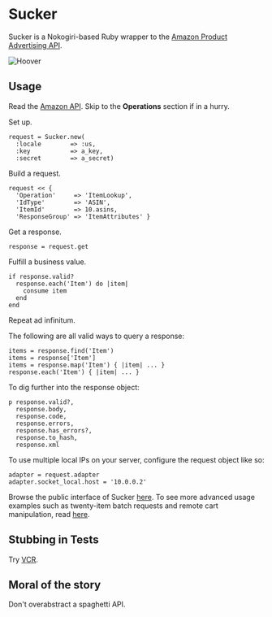 Sucker
======

Sucker is a Nokogiri-based Ruby wrapper to the [Amazon Product Advertising API](https://affiliate-program.amazon.co.uk/gp/advertising/api/detail/main.html).

![Hoover](https://github.com/papercavalier/sucker/raw/master/hoover.jpg)

Usage
-----

Read the [Amazon API](http://aws.amazon.com/archives/Product%20Advertising%20API).
Skip to the __Operations__ section if in a hurry.

Set up.

    request = Sucker.new(
      :locale        => :us,
      :key           => a_key,
      :secret        => a_secret)

Build a request.

    request << {
      'Operation'     => 'ItemLookup',
      'IdType'        => 'ASIN',
      'ItemId'        => 10.asins,
      'ResponseGroup' => 'ItemAttributes' }

Get a response.

    response = request.get

Fulfill a business value.

    if response.valid?
      response.each('Item') do |item|
        consume item
      end
    end

Repeat ad infinitum.

The following are all valid ways to query a response:

    items = response.find('Item')
    items = response['Item']
    items = response.map('Item') { |item| ... }
    response.each('Item') { |item| ... }

To dig further into the response object:

    p response.valid?,
      response.body,
      response.code,
      response.errors,
      response.has_errors?,
      response.to_hash,
      response.xml

To use multiple local IPs on your server, configure the request object like so:

    adapter = request.adapter
    adapter.socket_local.host = '10.0.0.2'

Browse the public interface of Sucker
[here](http://rdoc.info/github/papercavalier/sucker/master/frames). To see more
advanced usage examples such as twenty-item batch requests and remote cart
manipulation, read [here](http://relishapp.com/papercavalier/sucker).

Stubbing in Tests
-----------------

Try [VCR](http://github.com/myronmarston/vcr).

Moral of the story
------------------

Don't overabstract a spaghetti API.
